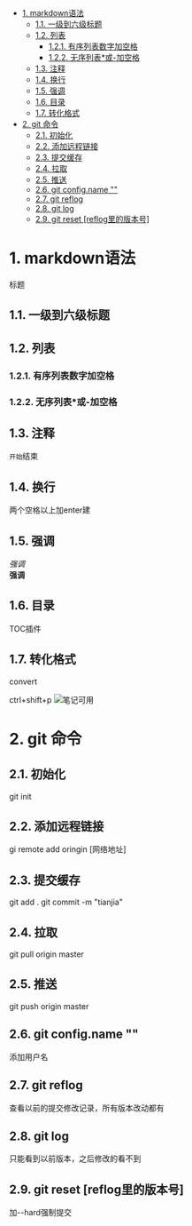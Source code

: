 
<!-- TOC -->

- [1. markdown语法](#1-markdown语法)
    - [1.1. 一级到六级标题](#11-一级到六级标题)
    - [1.2. 列表](#12-列表)
        - [1.2.1. 有序列表数字加空格](#121-有序列表数字加空格)
        - [1.2.2. 无序列表*或-加空格](#122-无序列表或-加空格)
    - [1.3. 注释](#13-注释)
    - [1.4. 换行](#14-换行)
    - [1.5. 强调](#15-强调)
    - [1.6. 目录](#16-目录)
    - [1.7. 转化格式](#17-转化格式)
- [2. git 命令](#2-git-命令)
    - [2.1. 初始化](#21-初始化)
    - [2.2. 添加远程链接](#22-添加远程链接)
    - [2.3. 提交缓存](#23-提交缓存)
    - [2.4. 拉取](#24-拉取)
    - [2.5. 推送](#25-推送)
    - [2.6. git config.name ""](#26-git-configname-)
    - [2.7. git reflog](#27-git-reflog)
    - [2.8. git log](#28-git-log)
    - [2.9. git reset [reflog里的版本号]](#29-git-reset-reflog里的版本号)

<!-- /TOC -->
# 1. markdown语法
标题
## 1.1. 一级到六级标题
## 1.2. 列表
### 1.2.1. 有序列表数字加空格
### 1.2.2. 无序列表*或-加空格
## 1.3. 注释
 ```开始```结束
## 1.4. 换行
两个空格以上加enter建
## 1.5. 强调
*强调*  
**强调**
## 1.6. 目录
TOC插件
## 1.7. 转化格式
convert   

ctrl+shift+p
<img src="#" alt="笔记">可用


# 2. git 命令
## 2.1. 初始化
git init
## 2.2. 添加远程链接
gi remote add oringin [网络地址]
## 2.3. 提交缓存
git add  .
git commit -m "tianjia"
## 2.4. 拉取
git pull origin master
## 2.5. 推送
git push origin master
## 2.6. git config.name ""
添加用户名
## 2.7. git reflog
查看以前的提交修改记录，所有版本改动都有
## 2.8. git log
只能看到以前版本，之后修改的看不到
## 2.9. git reset [reflog里的版本号]
加--hard强制提交

